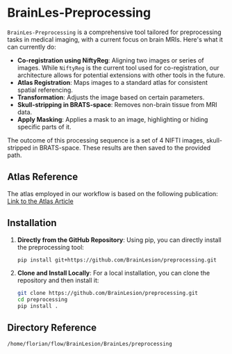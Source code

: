 # BrainLes-Preprocessing

`BrainLes-Preprocessing` is a comprehensive tool tailored for preprocessing tasks in medical imaging, with a current focus on brain MRIs. Here's what it can currently do:

- **Co-registration using NiftyReg**: Aligning two images or series of images. While `NiftyReg` is the current tool used for co-registration, our architecture allows for potential extensions with other tools in the future.
- **Atlas Registration**: Maps images to a standard atlas for consistent spatial referencing.
- **Transformation**: Adjusts the image based on certain parameters.
- **Skull-stripping in BRATS-space**: Removes non-brain tissue from MRI data.
- **Apply Masking**: Applies a mask to an image, highlighting or hiding specific parts of it.

The outcome of this processing sequence is a set of 4 NIFTI images, skull-stripped in BRATS-space. These results are then saved to the provided path.

## Atlas Reference

The atlas employed in our workflow is based on the following publication:
[Link to the Atlas Article](https://www.ncbi.nlm.nih.gov/pmc/articles/PMC2915788/)


## Installation


1. **Directly from the GitHub Repository**:
   Using pip, you can directly install the preprocessing tool:
   
   ```bash
   pip install git+https://github.com/BrainLesion/preprocessing.git
   ```

2. **Clone and Install Locally**:
   For a local installation, you can clone the repository and then install it:
   
   ```bash
   git clone https://github.com/BrainLesion/preprocessing.git
   cd preprocessing
   pip install .
   ```

## Directory Reference

`/home/florian/flow/BrainLesion/BrainLes/preprocessing`
